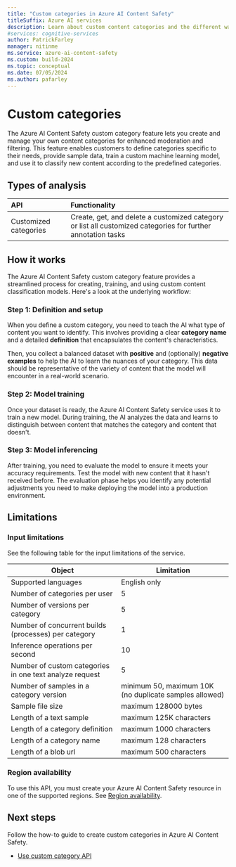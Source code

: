```yaml
---
title: "Custom categories in Azure AI Content Safety"
titleSuffix: Azure AI services
description: Learn about custom content categories and the different ways you can use Azure AI Content Safety to handle them on your platform.
#services: cognitive-services
author: PatrickFarley
manager: nitinme
ms.service: azure-ai-content-safety
ms.custom: build-2024
ms.topic: conceptual
ms.date: 07/05/2024
ms.author: pafarley
---
```


# Custom categories 

The Azure AI Content Safety custom category feature lets you create and manage your own content categories for enhanced moderation and filtering. This feature enables customers to define categories specific to their needs, provide sample data, train a custom machine learning model, and use it to classify new content according to the predefined categories.

## Types of analysis

| API        | Functionality   |
| :--------- | :------------ |
| Customized categories | Create, get, and delete a customized category or list all customized categories for further annotation tasks |

## How it works

The Azure AI Content Safety custom category feature provides a streamlined process for creating, training, and using custom content classification models. Here's a look at the underlying workflow:

### Step 1: Definition and setup
 
When you define a custom category, you need to teach the AI what type of content you want to identify. This involves providing a clear **category name** and a detailed **definition** that encapsulates the content's characteristics.

Then, you collect a balanced dataset with **positive** and (optionally) **negative examples** to help the AI to learn the nuances of your category. This data should be representative of the variety of content that the model will encounter in a real-world scenario.

### Step 2: Model training
 
Once your dataset is ready, the Azure AI Content Safety service uses it to train a new model. During training, the AI analyzes the data and learns to distinguish between content that matches the category and content that doesn't.

### Step 3: Model inferencing
 
After training, you need to evaluate the model to ensure it meets your accuracy requirements. Test the model with new content that it hasn't received before. The evaluation phase helps you identify any potential adjustments you need to make deploying the model into a production environment.

## Limitations

### Input limitations

See the following table for the input limitations of the service.

| Object           | Limitation   |
| ---------------- | ------------ |
| Supported languages | English only |
|     Number of categories per user     |         5     |
|         Number of versions per category   |        5      |
|       Number of concurrent builds (processes) per category      |       1       |
|       Inference operations per second           |    10          |
|        Number of custom categories in one text analyze request          |       5       |
|        Number of samples in a category version          |        minimum 50, maximum 10K (no duplicate samples allowed)      |
|       Sample file size       |     maximum 128000 bytes         |
|       Length of a text sample           |          maximum 125K characters   |
|        Length of a category definition          |       maximum 1000 characters     |
|       Length of a category name           |         maximum 128 characters    |
|       Length of a blob url       |          maximum 500 characters    |


### Region availability

To use this API, you must create your Azure AI Content Safety resource in one of the supported regions. See [Region availability](../overview.md#region-availability).


## Next steps

Follow the how-to guide to create custom categories in Azure AI Content Safety.

* [Use custom category API](../how-to/custom-categories.md)


